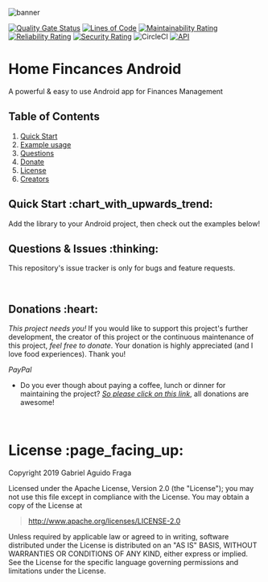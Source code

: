 ![banner](https://raw.github.com/kaapiel/Raw-content/master/Home-Finances-Android/home-menu.png)

[![Quality Gate Status](https://sonarcloud.io/api/project_badges/measure?project=kaapiel_Android-Home-Finances&metric=alert_status)](https://sonarcloud.io/dashboard?id=kaapiel_Android-Home-Finances)
[![Lines of Code](https://sonarcloud.io/api/project_badges/measure?project=kaapiel_Android-Home-Finances&metric=ncloc)](https://sonarcloud.io/dashboard?id=kaapiel_Android-Home-Finances)
[![Maintainability Rating](https://sonarcloud.io/api/project_badges/measure?project=kaapiel_Android-Home-Finances&metric=sqale_rating)](https://sonarcloud.io/dashboard?id=kaapiel_Android-Home-Finances)
[![Reliability Rating](https://sonarcloud.io/api/project_badges/measure?project=kaapiel_Android-Home-Finances&metric=reliability_rating)](https://sonarcloud.io/dashboard?id=kaapiel_Android-Home-Finances)
[![Security Rating](https://sonarcloud.io/api/project_badges/measure?project=kaapiel_Android-Home-Finances&metric=security_rating)](https://sonarcloud.io/dashboard?id=kaapiel_Android-Home-Finances)
![CircleCI](https://img.shields.io/circleci/build/github/kaapiel/Home-Finances-Android/master)
[![API](https://img.shields.io/badge/API-26%2B-green.svg?style=flat)](https://android-arsenal.com/api?level=26)

# Home Fincances Android
A powerful & easy to use Android app for Finances Management

## Table of Contents
1. [Quick Start](#quick-start)
1. [Example usage](#examples)
1. [Questions](#report)
1. [Donate](#donate)
1. [License](#licence)
1. [Creators](#creators)

<h2 id="quick-start">Quick Start :chart_with_upwards_trend:</h2>
Add the library to your Android project, then check out the examples below!

<br/>

<h2 id="report">Questions & Issues :thinking:</h2>

This repository's issue tracker is only for bugs and feature requests.  

<br/>

<h2 id="donate">Donations :heart:</h2>

*This project needs you!* If you would like to support this project's further development, the creator of this project or the continuous maintenance of this project, *feel free to donate*. Your donation is highly appreciated (and I love food experiences). Thank you!

*PayPal*

- Do you ever though about paying a coffee, lunch or dinner for maintaining the project? [*So please click on this link*](https://www.paypal.com/cgi-bin/webscr?cmd=_donations&business=gabriel_aguido@hotmail.com&lc=US&item_name=Donation+to+Wearever+You+Are+Android+Maintenance&no_note=0&cn=&currency_code=USD&bn=PP-DonationsBF:btn_donateCC_LG.gif:NonHosted), all donations are awesome!

<br/>

<h1 id="license">License :page_facing_up:</h1>

Copyright 2019 Gabriel Aguido Fraga

Licensed under the Apache License, Version 2.0 (the "License");
you may not use this file except in compliance with the License.
You may obtain a copy of the License at

> http://www.apache.org/licenses/LICENSE-2.0

Unless required by applicable law or agreed to in writing, software
distributed under the License is distributed on an "AS IS" BASIS,
WITHOUT WARRANTIES OR CONDITIONS OF ANY KIND, either express or implied.
See the License for the specific language governing permissions and
limitations under the License.

<br/>
